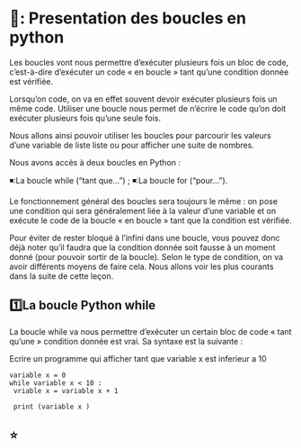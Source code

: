 # 🔖: Presentation des boucles en python 


Les boucles vont nous permettre d’exécuter plusieurs fois un bloc de code, c’est-à-dire d’exécuter un code « en boucle » tant qu’une condition donnée est vérifiée.

Lorsqu’on code, on va en effet souvent devoir exécuter plusieurs fois un même code. Utiliser une boucle nous permet de n’écrire le code qu’on doit exécuter plusieurs fois qu’une seule fois.

Nous allons ainsi pouvoir utiliser les boucles pour parcourir les valeurs d’une variable de liste liste ou pour afficher une suite de nombres.


Nous avons accès à deux boucles en Python :

◾:La boucle while (“tant que…”) ;
◾:La boucle for (“pour…”).

Le fonctionnement général des boucles sera toujours le même : on pose une condition qui sera généralement liée à la valeur d’une variable et on exécute le code de la boucle « en boucle » tant que la condition est vérifiée.

Pour éviter de rester bloqué à l’infini dans une boucle, vous pouvez donc déjà noter qu’il faudra que la condition donnée soit fausse à un moment donné (pour pouvoir sortir de la boucle). Selon le type de condition, on va avoir différents moyens de faire cela. Nous allons voir les plus courants dans la suite de cette leçon.


## :one:La boucle Python while
La boucle while va nous permettre d’exécuter un certain bloc de code « tant qu’une » condition donnée est vrai. Sa syntaxe est la suivante :

Ecrire un programme qui afficher tant que variable x est inferieur a 10   
```
variable x = 0
while variable x < 10 : 
 vriable x = variable x + 1
 
 print (variable x )
 ```
 
## :star: 
